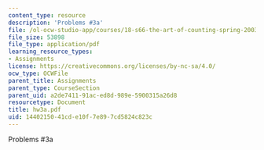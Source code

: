 ```yaml
---
content_type: resource
description: 'Problems #3a'
file: /ol-ocw-studio-app/courses/18-s66-the-art-of-counting-spring-2003/1440215041cde10f7e897cd5824c823c_hw3a.pdf
file_size: 53898
file_type: application/pdf
learning_resource_types:
- Assignments
license: https://creativecommons.org/licenses/by-nc-sa/4.0/
ocw_type: OCWFile
parent_title: Assignments
parent_type: CourseSection
parent_uid: a2de7411-91ac-ed8d-989e-5900315a26d8
resourcetype: Document
title: hw3a.pdf
uid: 14402150-41cd-e10f-7e89-7cd5824c823c
---
```

Problems #3a